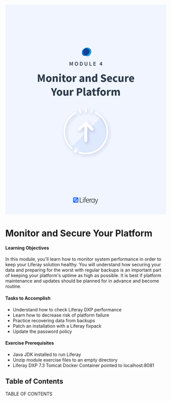 <img src="images/cover.png" />

<div class="page"></div>

# Monitor and Secure Your Platform

<div class="ahead">

#### Learning Objectives

In this module, you'll learn how to monitor system performance in order to keep your Liferay solution healthy. You will understand how securing your data and preparing for the worst with regular backups is an important part of keeping your platform's uptime as high as possible. It is best if platform maintenance and updates should be planned for in advance and become routine.

#### Tasks to Accomplish

* Understand how to check Liferay DXP performance
* Learn how to decrease risk of platform failure
* Practice recovering data from backups
* Patch an installation with a Liferay fixpack
* Update the password policy

#### Exercise Prerequisites
* Java JDK installed to run Liferay
* Unzip module exercise files to an empty directory
* Liferay DXP 7.3 Tomcat Docker Container pointed to localhost:8081

</div>

<h2> Table of Contents </h2>

TABLE OF CONTENTS